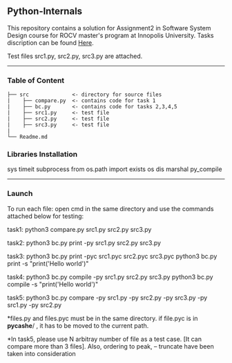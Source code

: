 ## Python-Internals
This repository contains a solution for Assignment2 in Software System Design course for ROCV master's program at Innopolis University. Tasks discription can be found [Here](https://hackmd.io/@gFZmdMTOQxGFHEFqqU8pMQ/BJMsNk3Au/).

Test files src1.py, src2.py, src3.py are attached.

---
### Table of Content 
```
├── src              <- directory for source files 
|    ├── compare.py  <- contains code for task 1
|    ├── bc.py       <- contains code for tasks 2,3,4,5
|    ├── src1.py     <- test file
|    ├── src2.py     <- test file
|    ├── src3.py     <- test file
|
└── Readme.md
```

### Libraries Installation
sys
timeit
subprocess
from os.path import exists
os
dis
marshal
py_compile

---

### Launch
To run each file:
open cmd in the same directory and use the commands attached below for testing:

task1: 
python3 compare.py src1.py src2.py src3.py

task2:
python3 bc.py print -py src1.py src2.py src3.py

task3:
python3 bc.py print -pyc src1.pyc src2.pyc src3.pyc
python3 bc.py print -s "print('Hello world')"

task4:
python3 bc.py compile -py src1.py src2.py src3.py
python3 bc.py compile -s "print('Hello world')"

task5:
python3 bc.py compare -py src1.py -py src2.py -py src3.py -py src1.py -py src2.py

*files.py and files.pyc must be in the same directory. if file.pyc is in __pycashe__/ , it has to be moved to the current path.

*In task5, please use N arbitray number of file as a test case. [It can compare more than 3 files].
Also, ordering to peak, – truncate have been taken into consideration

